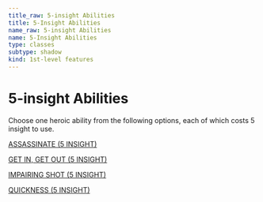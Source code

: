 ```yaml
---
title_raw: 5-insight Abilities
title: 5-Insight Abilities
name_raw: 5-insight Abilities
name: 5-Insight Abilities
type: classes
subtype: shadow
kind: 1st-level features
---
```


# 5-insight Abilities

Choose one heroic ability from the following options, each of which costs 5 insight to use.

[ASSASSINATE (5 INSIGHT)](./Assassinate.md)

[GET IN, GET OUT (5 INSIGHT)](./Get%20In%20Get%20Out.md)

[IMPAIRING SHOT (5 INSIGHT)](./Impairing%20Shot.md)

[QUICKNESS (5 INSIGHT)](./Quickness.md)
